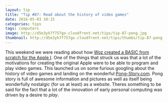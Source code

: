 ```yaml
---
layout: tip
title: "Tip #87: Read about the history of video games"
date: 2016-05-03 10:15
categories: tips
tags: computers
image: http://d5e3yh7f757go.cloudfront.net/tips/tip-87-pong.jpg
thumbnail: http://d5e3yh7f757go.cloudfront.net/tips/thumbs/tip-87-pong.jpg
---
```

This weekend we were reading about how [Woz created a BASIC from scratch for the Apple I](http://gizmodo.com/how-steve-wozniak-wrote-basic-for-the-original-apple-fr-1570573636). One of the things that struck us was that a lot of the motivations for creating the original Apple were to be able to program and play video games. This launched us on some furious googling about the history of video games and landing on the wonderful [Pong-Story.com](http://www.pong-story.com/intro.htm). Pong story is full of awesome information and pictures as well as itself being wonderfully nostalgic (for us at least) as a website. Theres something to be said for the fact that a lot of the innovation of early personal computing was driven by a desire to _play_.